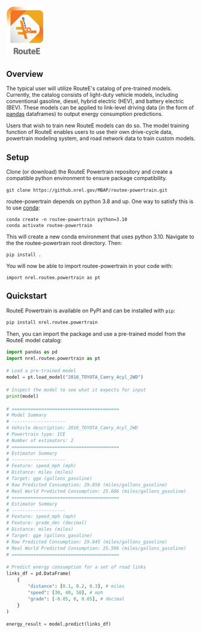 # <img src="docs/images/routeelogo.png" alt="Routee Powertrain" width="100"/>

## Overview

The typical user will utilize RouteE's catalog of pre-trained models. Currently, the
catalog consists of light-duty vehicle models, including conventional gasoline, diesel,
hybrid electric (HEV), and battery electric (BEV). These models can be applied to link-level driving data (in the form
of [pandas](https://pandas.pydata.org/) dataframes) to output energy consumption predictions.

Users that wish to train new RouteE models can do so. The model training function of RouteE enables users to use their
own drive-cycle data, powertrain modeling system, and road network data to train custom models.

## Setup

Clone (or download) the RouteE Powertrain repository and create a compatible python environment to ensure package compatibility.

`git clone https://github.nrel.gov/MBAP/routee-powertrain.git`

routee-powertrain depends on python 3.8 and up. One way to satisfy this is to use [conda](https://conda.io/docs/):

```console
conda create -n routee-powertrain python=3.10
conda activate routee-powertrain
```

This will create a new conda environment that uses python 3.10. Navigate to the the routee-powertrain root directory. Then:

```console
pip install .
```

You will now be able to import routee-powertrain in your code with:

```console
import nrel.routee.powertrain as pt
```

## Quickstart

RouteE Powertrain is available on PyPI and can be installed with `pip`:

```bash
pip install nrel.routee.powertrain
```

Then, you can import the package and use a pre-trained model from the RouteE model catalog:

```python
import pandas as pd
import nrel.routee.powertrain as pt

# Load a pre-trained model
model = pt.load_model("2016_TOYOTA_Camry_4cyl_2WD")

# Inspect the model to see what it expects for input
print(model)

# ========================================
# Model Summary
# --------------------
# Vehicle description: 2016_TOYOTA_Camry_4cyl_2WD
# Powertrain type: ICE
# Number of estimators: 2
# ========================================
# Estimator Summary
# --------------------
# Feature: speed_mph (mph)
# Distance: miles (miles)
# Target: gge (gallons_gasoline)
# Raw Predicted Consumption: 29.856 (miles/gallons_gasoline)
# Real World Predicted Consumption: 25.606 (miles/gallons_gasoline)
# ========================================
# Estimator Summary
# --------------------
# Feature: speed_mph (mph)
# Feature: grade_dec (decimal)
# Distance: miles (miles)
# Target: gge (gallons_gasoline)
# Raw Predicted Consumption: 29.845 (miles/gallons_gasoline)
# Real World Predicted Consumption: 25.596 (miles/gallons_gasoline)
# ========================================

# Predict energy consumption for a set of road links
links_df = pd.DataFrame(
    {
        "distance": [0.1, 0.2, 0.3], # miles
        "speed": [30, 40, 50], # mph
        "grade": [-0.05, 0, 0.05], # decimal
    }
)

energy_result = model.predict(links_df)
```
